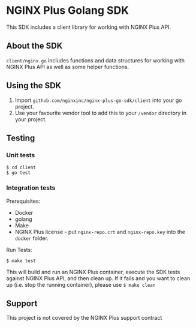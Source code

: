# NGINX Plus Golang SDK

This SDK includes a client library for working with NGINX Plus API.

## About the SDK

`client/nginx.go` includes functions and data structures for working with NGINX Plus API as well as some helper functions.

## Using the SDK

1. Import `github.com/nginxinc/nginx-plus-go-sdk/client` into your go project.
2. Use your favourite vendor tool to add this to your `/vendor` directory in your project.

## Testing

### Unit tests
```
$ cd client
$ go test
```

### Integration tests

Prerequisites:
* Docker
* golang
* Make
* NGINX Plus license - put `nginx-repo.crt` and `nginx-repo.key` into the `docker` folder.

Run Tests:

```
$ make test
```

This will build and run an NGINX Plus container, execute the SDK tests against NGINX Plus API, and then clean up. If it fails and you want to clean up (i.e. stop the running container), please use `$ make clean`

## Support
This project is not covered by the NGINX Plus support contract
